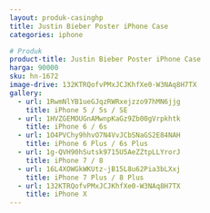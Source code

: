 ```yaml
---
layout: produk-casinghp
title: Justin Bieber Poster iPhone Case
categories: iphone

# Produk
product-title: Justin Bieber Poster iPhone Case
harga: 90000
sku: hn-1672
image-drive: 132KTRQofvPMxJCJKhfXe0-W3NAq8H7TX
gallery:
  - url: 1RwmNlYB1ueGJqzRWRxejzzo97hMN6jjg
    title: iPhone 5 / 5s / SE
  - url: 1HVZGEMOUGnAMwnpKaGz9Zb00gVrpkhtk
    title: iPhone 6 / 6s
  - url: 1O4PVChy9hhvO7N4VvJCbSNaGS2E84NAH
    title: iPhone 6 Plus / 6s Plus
  - url: 1g-QVH90hSutsk9715U5AeZZtpLLYrorJ
    title: iPhone 7 / 8
  - url: 16L4XOWGkWKUtz-jB15L8u62Pia3bLXxj
    title: iPhone 7 Plus / 8 Plus
  - url: 132KTRQofvPMxJCJKhfXe0-W3NAq8H7TX
    title: iPhone X
---
```

